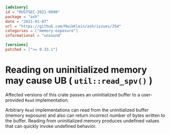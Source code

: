 ```toml
[advisory]
id = "RUSTSEC-2021-0090"
package = "ash"
date = "2021-01-07"
url = "https://github.com/MaikKlein/ash/issues/354"
categories = ["memory-exposure"]
informational = "unsound"

[versions]
patched = [">= 0.33.1"]
```

# Reading on uninitialized memory may cause UB ( `util::read_spv()` )

Affected versions of this crate passes an uninitialized buffer to a user-provided `Read` implementation.

Arbitrary `Read` implementations can read from the uninitialized buffer (memory exposure) and also can return incorrect number of bytes written to the buffer.
Reading from uninitialized memory produces undefined values that can quickly invoke undefined behavior.
